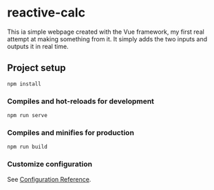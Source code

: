 # reactive-calc

This ia simple webpage created with the Vue framework, my first real attempt at making something from it. It simply adds the two inputs and outputs it in real time.

## Project setup
```
npm install
```

### Compiles and hot-reloads for development
```
npm run serve
```

### Compiles and minifies for production
```
npm run build
```

### Customize configuration
See [Configuration Reference](https://cli.vuejs.org/config/).
